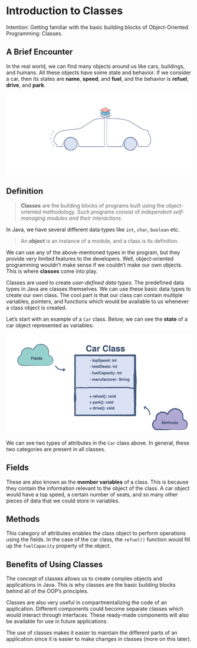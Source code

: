 # Introduction to Classes

Intention: Getting familiar with the basic building blocks of Object-Oriented Programming: Classes.

## A Brief Encounter

In the real world, we can find many objects around us like cars, buildings, and humans. All these objects have 
some state and behavior. If we consider a car, then its states are <b>name</b>, <b>speed</b>, and <b>fuel</b>, and 
the behavior is <b>refuel</b>, <b>drive</b>, and <b>park</b>.

![alt text](../../etc/oop/car.png "Car")

## Definition

> <b>Classes</b> are the building blocks of programs built using the object-oriented methodology. 
> Such programs consist of <i>independent self-managing modules and their interactions</i>.

In Java, we have several different data types like `int`, `char`, `boolean` etc.

> An <b>object</b> is an instance of a module, and a class is its definition.

We can use any of the above-mentioned types in the program, but they provide very limited features to the developers. 
Well, object-oriented programming wouldn’t make sense if we couldn’t make our own objects. 
This is where <b>classes</b> come into play.

Classes are used to create <i>user-defined data types</i>. The predefined data types in Java are classes themselves. 
We can use these basic data types to create our own class. The cool part is that our class can contain multiple variables, 
pointers, and functions which would be available to us whenever a class object is created.

Let’s start with an example of a `Car` class. Below, we can see the <b>state</b> of a car object represented as variables:

![alt text](../../etc/oop/car_class.png "Car class")

We can see two types of attributes in the `Car` class above. In general, these two categories are present in all classes.

## Fields

These are also known as the <b>member variables</b> of a class. This is because they contain the information relevant 
to the object of the class. A car object would have a top speed, a certain number of seats, and so many other pieces of 
data that we could store in variables.

## Methods

This category of attributes enables the class object to perform operations using the fields. In the case of the car class, 
the `refuel()` function would fill up the `fuelCapacity` property of the object.

## Benefits of Using Classes

The concept of classes allows us to create complex objects and applications in Java. 
This is why classes are the basic building blocks behind all of the OOP’s principles.

Classes are also very useful in compartmentalizing the code of an application. Different components could become 
separate classes which would interact through interfaces. These ready-made components will also be available for use 
in future applications.

The use of classes makes it easier to maintain the different parts of an application since it is easier to make changes 
in classes (more on this later).